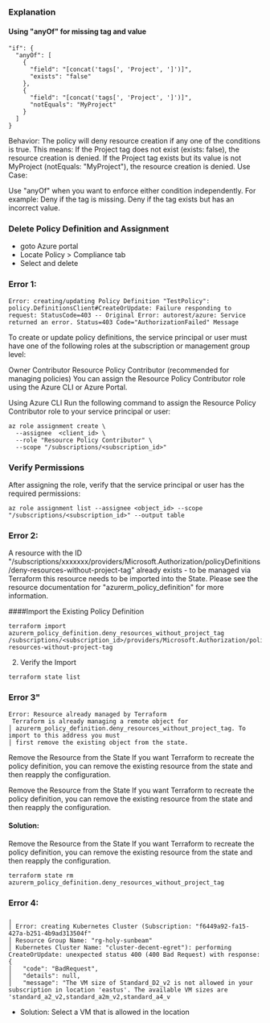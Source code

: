 ### Explanation

#### Using "anyOf" for missing tag and value
```
"if": {
  "anyOf": [
    {
      "field": "[concat('tags[', 'Project', ']')]",
      "exists": "false"
    },
    {
      "field": "[concat('tags[', 'Project', ']')]",
      "notEquals": "MyProject"
    }
  ]
}
```
Behavior:
The policy will deny resource creation if any one of the conditions is true.
This means:
If the Project tag does not exist (exists: false), the resource creation is denied.
If the Project tag exists but its value is not MyProject (notEquals: "MyProject"), the resource creation is denied.
Use Case:

Use "anyOf" when you want to enforce either condition independently. For example:
Deny if the tag is missing.
Deny if the tag exists but has an incorrect value.

### Delete Policy Definition and Assignment
- goto Azure portal
- Locate Policy > Compliance tab
- Select and delete
### Error 1:

```
Error: creating/updating Policy Definition "TestPolicy": policy.DefinitionsClient#CreateOrUpdate: Failure responding to request: StatusCode=403 -- Original Error: autorest/azure: Service returned an error. Status=403 Code="AuthorizationFailed" Message
```

To create or update policy definitions, the service principal or user must have one of the following roles at the subscription or management group level:

Owner
Contributor
Resource Policy Contributor (recommended for managing policies)
You can assign the Resource Policy Contributor role using the Azure CLI or Azure Portal.

Using Azure CLI
Run the following command to assign the Resource Policy Contributor role to your service principal or user:
```
az role assignment create \
  --assignee  <client_id> \
  --role "Resource Policy Contributor" \
  --scope "/subscriptions/<subscription_id>"
```

### Verify Permissions
After assigning the role, verify that the service principal or user has the required permissions:

```
az role assignment list --assignee <object_id> --scope "/subscriptions/<subscription_id>" --output table
```


### Error 2: 
A resource with the ID "/subscriptions/xxxxxxx/providers/Microsoft.Authorization/policyDefinitions/deny-resources-without-project-tag" already exists - to be managed via Terraform this resource needs to be imported into the State. Please see the resource documentation for "azurerm_policy_definition" for more information.

####Import the Existing Policy Definition

```
terraform import azurerm_policy_definition.deny_resources_without_project_tag /subscriptions/<subscription_id>/providers/Microsoft.Authorization/policyDefinitions/deny-resources-without-project-tag
```

2. Verify the Import

```
terraform state list
```

### Error 3"
```
Error: Resource already managed by Terraform
 Terraform is already managing a remote object for
│ azurerm_policy_definition.deny_resources_without_project_tag. To import to this address you must
│ first remove the existing object from the state.
```

 Remove the Resource from the State
If you want Terraform to recreate the policy definition, you can remove the existing resource from the state and then reapply the configuration.

 Remove the Resource from the State
If you want Terraform to recreate the policy definition, you can remove the existing resource from the state and then reapply the configuration.

#### Solution:
Remove the Resource from the State
If you want Terraform to recreate the policy definition, you can remove the existing resource from the state and then reapply the configuration.
```
terraform state rm azurerm_policy_definition.deny_resources_without_project_tag
```

### Error 4:

```
╷
│ Error: creating Kubernetes Cluster (Subscription: "f6449a92-fa15-427a-b251-4b9ad313504f"
│ Resource Group Name: "rg-holy-sunbeam"
│ Kubernetes Cluster Name: "cluster-decent-egret"): performing CreateOrUpdate: unexpected status 400 (400 Bad Request) with response: {
│   "code": "BadRequest",
│   "details": null,
│   "message": "The VM size of Standard_D2_v2 is not allowed in your subscription in location 'eastus'. The available VM sizes are 'standard_a2_v2,standard_a2m_v2,standard_a4_v
```

- Solution:
  Select a VM that is allowed in the location